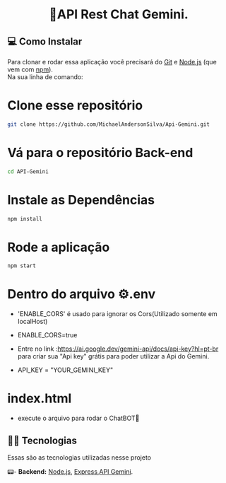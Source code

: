 <h1 align="center"> 
	🔐API Rest Chat Gemini.
</h1>

## 💻 Como Instalar

Para clonar e rodar essa aplicação você precisará do [Git](https://git-scm.com) e [Node.js](https://nodejs.org/en/download/) (que vem com [npm](http://npmjs.com)). 
<br>
Na sua linha de comando:


# Clone esse repositório
```bash
git clone https://github.com/MichaelAndersonSilva/Api-Gemini.git
```

# Vá para o repositório Back-end
```bash
cd API-Gemini
```

# Instale as Dependências
```bash
npm install
```

# Rode a aplicação
```bash
npm start
```

# Dentro do arquivo ⚙️.env
- 'ENABLE_CORS' é usado para ignorar os Cors(Utilizado somente em localHost)
- ENABLE_CORS=true

- Entre no link :https://ai.google.dev/gemini-api/docs/api-key?hl=pt-br para criar sua "Api key" grátis para poder utilizar a Api do Gemini.
- API_KEY = "YOUR_GEMINI_KEY"

# index.html
- execute o arquivo para rodar o ChatBOT🤖

## 👨‍💻 Tecnologias

Essas são as tecnologias utilizadas nesse projeto

📟- **Backend:**
[Node.js](https://nodejs.org/en/), [Express](https://expressjs.com/pt-br/),[API Gemini](https://ai.google.dev/gemini-api/docs/api-key?hl=pt-br).